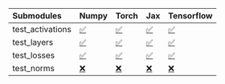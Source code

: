 | Submodules       | Numpy                                                                                                                           | Torch                                                                                                                           | Jax                                                                                                                             | Tensorflow                                                                                                                      |
|:-----------------|:--------------------------------------------------------------------------------------------------------------------------------|:--------------------------------------------------------------------------------------------------------------------------------|:--------------------------------------------------------------------------------------------------------------------------------|:--------------------------------------------------------------------------------------------------------------------------------|
| test_activations | <a href="https://github.com/unifyai/ivy/runs/7866907095?check_suite_focus=true" rel="noopener noreferrer" target="_blank">✅</a> | <a href="https://github.com/unifyai/ivy/runs/7866907541?check_suite_focus=true" rel="noopener noreferrer" target="_blank">✅</a> | <a href="https://github.com/unifyai/ivy/runs/7866907990?check_suite_focus=true" rel="noopener noreferrer" target="_blank">✅</a> | <a href="https://github.com/unifyai/ivy/runs/7866908603?check_suite_focus=true" rel="noopener noreferrer" target="_blank">✅</a> |
| test_layers      | <a href="https://github.com/unifyai/ivy/runs/7866907217?check_suite_focus=true" rel="noopener noreferrer" target="_blank">✅</a> | <a href="https://github.com/unifyai/ivy/runs/7866907654?check_suite_focus=true" rel="noopener noreferrer" target="_blank">✅</a> | <a href="https://github.com/unifyai/ivy/runs/7866908126?check_suite_focus=true" rel="noopener noreferrer" target="_blank">✅</a> | <a href="https://github.com/unifyai/ivy/runs/7866908747?check_suite_focus=true" rel="noopener noreferrer" target="_blank">✅</a> |
| test_losses      | <a href="https://github.com/unifyai/ivy/runs/7866907321?check_suite_focus=true" rel="noopener noreferrer" target="_blank">✅</a> | <a href="https://github.com/unifyai/ivy/runs/7866907742?check_suite_focus=true" rel="noopener noreferrer" target="_blank">✅</a> | <a href="https://github.com/unifyai/ivy/runs/7866908259?check_suite_focus=true" rel="noopener noreferrer" target="_blank">✅</a> | <a href="https://github.com/unifyai/ivy/runs/7866908896?check_suite_focus=true" rel="noopener noreferrer" target="_blank">✅</a> |
| test_norms       | <a href="https://github.com/unifyai/ivy/runs/7866907452?check_suite_focus=true" rel="noopener noreferrer" target="_blank">❌</a> | <a href="https://github.com/unifyai/ivy/runs/7866907862?check_suite_focus=true" rel="noopener noreferrer" target="_blank">❌</a> | <a href="https://github.com/unifyai/ivy/runs/7866908440?check_suite_focus=true" rel="noopener noreferrer" target="_blank">❌</a> | <a href="https://github.com/unifyai/ivy/runs/7866909019?check_suite_focus=true" rel="noopener noreferrer" target="_blank">❌</a> |